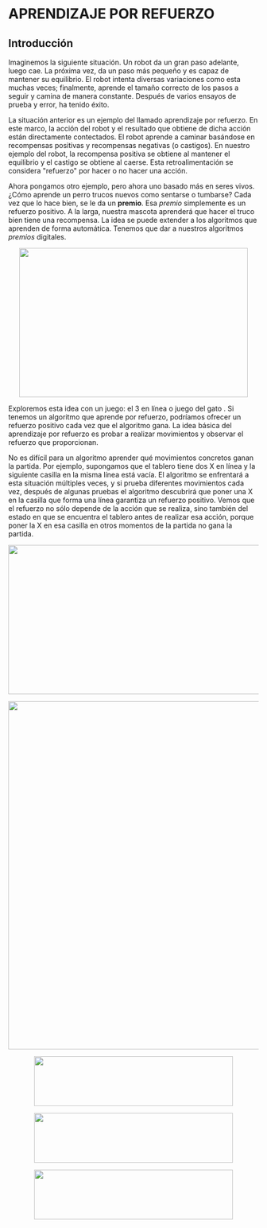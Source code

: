 # APRENDIZAJE POR REFUERZO

## Introducción

Imaginemos la siguiente situación. Un robot da un gran paso adelante, luego cae. La próxima vez, da un paso más pequeño y es capaz de mantener su equilibrio. El robot intenta diversas variaciones como esta muchas veces; finalmente, aprende el tamaño correcto de los pasos a seguir y camina de manera constante. Después de varios ensayos de prueba y error, ha tenido éxito.

La situación anterior es un ejemplo del llamado aprendizaje por refuerzo. En este marco, la acción del robot y el resultado que obtiene de dicha acción están directamente contectados. El robot aprende a caminar basándose en recompensas positivas y recompensas negativas (o castigos). En nuestro ejemplo del robot, la recompensa positiva se obtiene al mantener el equilibrio y el castigo se obtiene al caerse. Esta retroalimentación se considera "refuerzo" por hacer o no hacer una acción.

Ahora pongamos otro ejemplo, pero ahora uno basado más en seres vivos. ¿Cómo aprende un perro trucos nuevos como sentarse o tumbarse? Cada vez que lo hace bien, se le da un **premio**. Esa *premio* simplemente es un refuerzo positivo. A la larga, nuestra mascota aprenderá que hacer el truco bien tiene una recompensa. La idea se puede extender a los algoritmos que aprenden de forma automática. Tenemos que dar a nuestros algoritmos *premios* digitales.

<p align="center">
  <img width="460" height="300" src="https://misanimales.com/wp-content/uploads/2015/06/galleta-perro.jpg">
</p>

Exploremos esta idea con un juego: el 3 en línea o juego del gato . Si tenemos un algoritmo que aprende por refuerzo, podríamos ofrecer un refuerzo positivo cada vez que el algoritmo gana. La idea básica del aprendizaje por refuerzo es probar a realizar movimientos y observar el refuerzo que proporcionan.

No es difícil para un algoritmo aprender qué movimientos concretos ganan la partida. Por ejemplo, supongamos que el tablero tiene dos X en línea y la siguiente casilla en la misma línea está vacía. El algoritmo se enfrentará a esta situación múltiples veces, y si prueba diferentes movimientos cada vez, después de algunas pruebas el algoritmo descubrirá que poner una X en la casilla que forma una línea garantiza un refuerzo positivo. Vemos que el refuerzo no sólo depende de la acción que se realiza, sino también del estado en que se encuentra el tablero antes de realizar esa acción, porque poner la X en esa casilla en otros momentos de la partida no gana la partida.

<p align="center">
  <img width="700" height="300" src="https://rubenlopezg.files.wordpress.com/2015/05/reinforcement1.png">
</p>


<p align="center">
  <img width="700" height="700" src="https://rubenlopezg.files.wordpress.com/2015/05/direct_reward1.png">
</p>


<p align="center">
  <img width="400" height="100" src="https://rubenlopezg.files.wordpress.com/2015/05/direct_reward_win.png">
</p>

<p align="center">
  <img width="400" height="100" src="https://rubenlopezg.files.wordpress.com/2015/05/direct_reward_int.png">
</p>

<p align="center">
  <img width="400" height="100" src="https://rubenlopezg.files.wordpress.com/2015/05/experience1.png">
</p>
